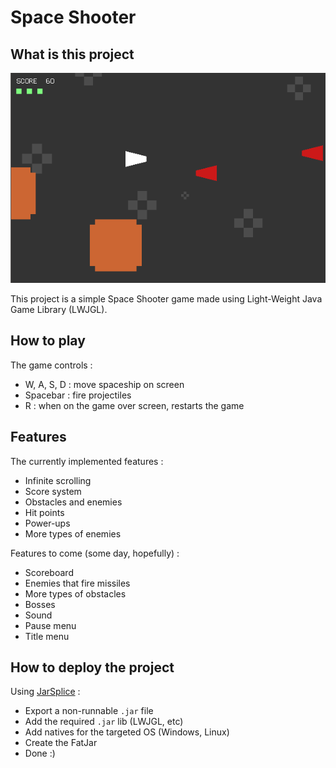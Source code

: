 # Space Shooter

## What is this project

<p align="center">
 <img src="https://github.com/demarbre1u/SpaceShooter/blob/master/img/screen_space_shooter.png" alt="SpaceShooter screen"/>
</p>

This project is a simple Space Shooter game made using Light-Weight Java Game Library (LWJGL).

## How to play

The game controls :
 - W, A, S, D : move spaceship on screen
 - Spacebar : fire projectiles
 - R : when on the game over screen, restarts the game

## Features

The currently implemented features :
- Infinite scrolling
- Score system
- Obstacles and enemies
- Hit points
- Power-ups
- More types of enemies

Features to come (some day, hopefully) :
- Scoreboard
- Enemies that fire missiles
- More types of obstacles
- Bosses
- Sound
- Pause menu
- Title menu

## How to deploy the project

Using [JarSplice](http://ninjacave.com/jarsplice) :
- Export a non-runnable ```.jar``` file
- Add the required ```.jar``` lib (LWJGL, etc)
- Add natives for the targeted OS (Windows, Linux)
- Create the FatJar
- Done :)
